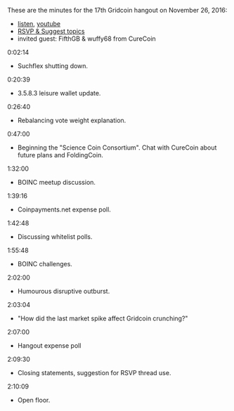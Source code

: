 These are the minutes for the 17th Gridcoin hangout on November 26, 2016:

* [listen](https://soundcloud.com/gridcoin-community-hangouts/017-26112016a), [youtube](https://www.youtube.com/watch?v=83tYokJE_4Q&list=PLjs0-Sdhj4fI5jSNfW3P7mU8O9rN3dbDN&index=16)
* [RSVP & Suggest topics](https://steemit.com/gridcoin/@cm-steem/gridcoin-community-hangout-017-26th-nov-2016-9pm-gmt-rsvp-and-suggest-topics)
* invited guest: FifthGB & wuffy68 from CureCoin


0:02:14
* Suchflex shutting down.

0:20:39
* 3.5.8.3 leisure wallet update.

0:26:40
* Rebalancing vote weight explanation.

0:47:00
* Beginning the "Science Coin Consortium". Chat with CureCoin about future plans and FoldingCoin.

1:32:00
* BOINC meetup discussion.

1:39:16
* Coinpayments.net expense poll.

1:42:48
* Discussing whitelist polls.

1:55:48
* BOINC challenges.

2:02:00
* Humourous disruptive outburst.

2:03:04
* "How did the last market spike affect Gridcoin crunching?"

2:07:00
* Hangout expense poll

2:09:30
* Closing statements, suggestion for RSVP thread use.

2:10:09
* Open floor.
